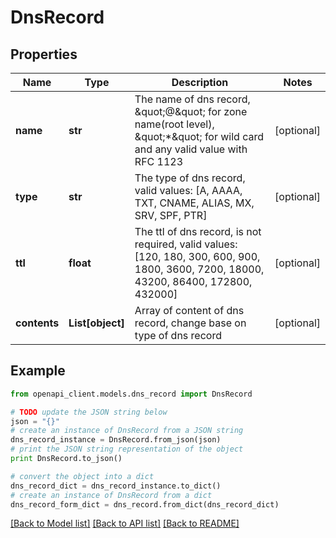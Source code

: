# DnsRecord


## Properties
Name | Type | Description | Notes
------------ | ------------- | ------------- | -------------
**name** | **str** | The name of dns record, \&quot;@\&quot; for zone name(root level), \&quot;*\&quot; for wild card and any valid value with RFC 1123 | [optional] 
**type** | **str** | The type of dns record, valid values: [A, AAAA, TXT, CNAME, ALIAS, MX, SRV, SPF, PTR] | [optional] 
**ttl** | **float** | The ttl of dns record, is not required, valid values: [120, 180, 300, 600, 900, 1800, 3600, 7200, 18000, 43200, 86400, 172800, 432000] | [optional] 
**contents** | **List[object]** | Array of content of dns record, change base on type of dns record | [optional] 

## Example

```python
from openapi_client.models.dns_record import DnsRecord

# TODO update the JSON string below
json = "{}"
# create an instance of DnsRecord from a JSON string
dns_record_instance = DnsRecord.from_json(json)
# print the JSON string representation of the object
print DnsRecord.to_json()

# convert the object into a dict
dns_record_dict = dns_record_instance.to_dict()
# create an instance of DnsRecord from a dict
dns_record_form_dict = dns_record.from_dict(dns_record_dict)
```
[[Back to Model list]](../README.md#documentation-for-models) [[Back to API list]](../README.md#documentation-for-api-endpoints) [[Back to README]](../README.md)



